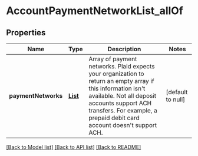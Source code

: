 # AccountPaymentNetworkList_allOf
## Properties

| Name | Type | Description | Notes |
|------------ | ------------- | ------------- | -------------|
| **paymentNetworks** | [**List**](AccountPaymentNetwork.md) | Array of payment networks. Plaid expects your organization to return an empty array if this information isn&#39;t available.  Not all deposit accounts support ACH transfers. For example, a prepaid debit card account doesn&#39;t support ACH.                  | [default to null] |

[[Back to Model list]](../README.md#documentation-for-models) [[Back to API list]](../README.md#documentation-for-api-endpoints) [[Back to README]](../README.md)

